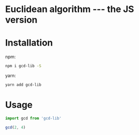 # Euclidean algorithm --- the JS version

# Installation

npm:

```bash
npm i gcd-lib -S
```

yarn:

```bash
yarn add gcd-lib
```

# Usage

```js
import gcd from 'gcd-lib'

gcd(2, 4)
```